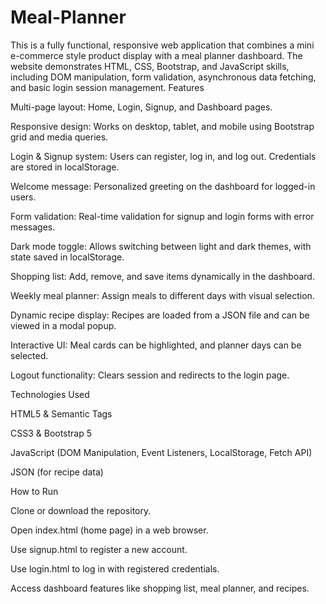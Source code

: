 # Meal-Planner
This is a fully functional, responsive web application that combines a mini e-commerce style product display with a meal planner dashboard. The website demonstrates HTML, CSS, Bootstrap, and JavaScript skills, including DOM manipulation, form validation, asynchronous data fetching, and basic login session management.
Features

Multi-page layout: Home, Login, Signup, and Dashboard pages.

Responsive design: Works on desktop, tablet, and mobile using Bootstrap grid and media queries.

Login & Signup system: Users can register, log in, and log out. Credentials are stored in localStorage.

Welcome message: Personalized greeting on the dashboard for logged-in users.

Form validation: Real-time validation for signup and login forms with error messages.

Dark mode toggle: Allows switching between light and dark themes, with state saved in localStorage.

Shopping list: Add, remove, and save items dynamically in the dashboard.

Weekly meal planner: Assign meals to different days with visual selection.

Dynamic recipe display: Recipes are loaded from a JSON file and can be viewed in a modal popup.

Interactive UI: Meal cards can be highlighted, and planner days can be selected.

Logout functionality: Clears session and redirects to the login page.

Technologies Used

HTML5 & Semantic Tags

CSS3 & Bootstrap 5

JavaScript (DOM Manipulation, Event Listeners, LocalStorage, Fetch API)

JSON (for recipe data)

How to Run

Clone or download the repository.

Open index.html (home page) in a web browser.

Use signup.html to register a new account.

Use login.html to log in with registered credentials.

Access dashboard features like shopping list, meal planner, and recipes.
